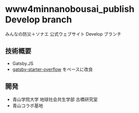 # www4minnanobousai_publish Develop branch
みんなの防災＋ソナエ 公式ウェブサイト Develop ブランチ

## 技術概要
* Gatsby.JS
* [gatsby-starter-overflow](https://github.com/anubhavsrivastava/gatsby-starter-overflow) をベースに改良 

## 開発
* 青山学院大学 地球社会共生学部 古橋研究室
* 青山コラボ基地

